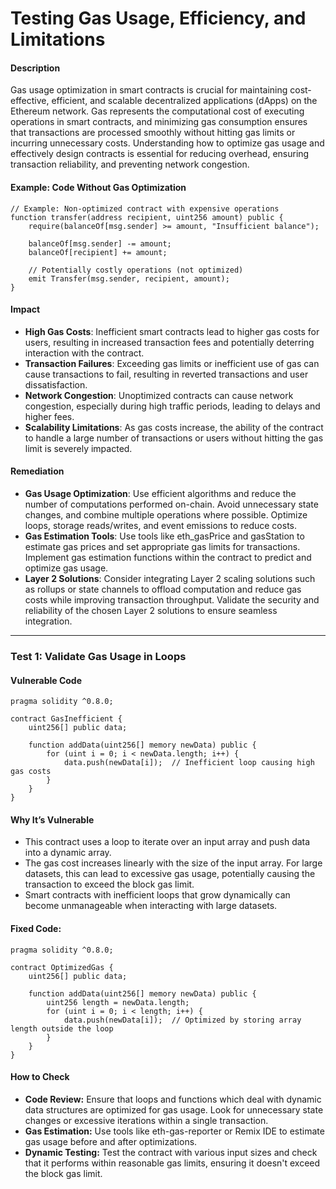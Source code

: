 # Testing Gas Usage, Efficiency, and Limitations

#### **Description**
Gas usage optimization in smart contracts is crucial for maintaining cost-effective, efficient, and scalable decentralized applications (dApps) on the Ethereum network. Gas represents the computational cost of executing operations in smart contracts, and minimizing gas consumption ensures that transactions are processed smoothly without hitting gas limits or incurring unnecessary costs. Understanding how to optimize gas usage and effectively design contracts is essential for reducing overhead, ensuring transaction reliability, and preventing network congestion.

#### **Example: Code Without Gas Optimization**
```solidity
// Example: Non-optimized contract with expensive operations
function transfer(address recipient, uint256 amount) public {
    require(balanceOf[msg.sender] >= amount, "Insufficient balance");

    balanceOf[msg.sender] -= amount;
    balanceOf[recipient] += amount;

    // Potentially costly operations (not optimized)
    emit Transfer(msg.sender, recipient, amount);
}
```

#### **Impact**
- **High Gas Costs**: Inefficient smart contracts lead to higher gas costs for users, resulting in increased transaction fees and potentially deterring interaction with the contract.
- **Transaction Failures**: Exceeding gas limits or inefficient use of gas can cause transactions to fail, resulting in reverted transactions and user dissatisfaction.
- **Network Congestion**: Unoptimized contracts can cause network congestion, especially during high traffic periods, leading to delays and higher fees.
- **Scalability Limitations**: As gas costs increase, the ability of the contract to handle a large number of transactions or users without hitting the gas limit is severely impacted.

#### **Remediation**
- **Gas Usage Optimization**: Use efficient algorithms and reduce the number of computations performed on-chain. Avoid unnecessary state changes, and combine multiple operations where possible. Optimize loops, storage reads/writes, and event emissions to reduce costs.
- **Gas Estimation Tools**: Use tools like eth_gasPrice and gasStation to estimate gas prices and set appropriate gas limits for transactions. Implement gas estimation functions within the contract to predict and optimize gas usage.
- **Layer 2 Solutions**: Consider integrating Layer 2 scaling solutions such as rollups or state channels to offload computation and reduce gas costs while improving transaction throughput. Validate the security and reliability of the chosen Layer 2 solutions to ensure seamless integration.

---


### **Test 1: Validate Gas Usage in Loops**

#### **Vulnerable Code**

```solidity
pragma solidity ^0.8.0;

contract GasInefficient {
    uint256[] public data;

    function addData(uint256[] memory newData) public {
        for (uint i = 0; i < newData.length; i++) {
            data.push(newData[i]);  // Inefficient loop causing high gas costs
        }
    }
}
```

#### **Why It’s Vulnerable**
- This contract uses a loop to iterate over an input array and push data into a dynamic array.  
- The gas cost increases linearly with the size of the input array. For large datasets, this can lead to excessive gas usage, potentially causing the transaction to exceed the block gas limit.  
- Smart contracts with inefficient loops that grow dynamically can become unmanageable when interacting with large datasets.


#### Fixed Code:

```solidity
pragma solidity ^0.8.0;

contract OptimizedGas {
    uint256[] public data;

    function addData(uint256[] memory newData) public {
        uint256 length = newData.length;
        for (uint i = 0; i < length; i++) {
            data.push(newData[i]);  // Optimized by storing array length outside the loop
        }
    }
}
```

#### **How to Check**
- **Code Review:** Ensure that loops and functions which deal with dynamic data structures are optimized for gas usage. Look for unnecessary state changes or excessive iterations within a single transaction.  
- **Gas Estimation:** Use tools like eth-gas-reporter or Remix IDE to estimate gas usage before and after optimizations.  
- **Dynamic Testing:** Test the contract with various input sizes and check that it performs within reasonable gas limits, ensuring it doesn't exceed the block gas limit.